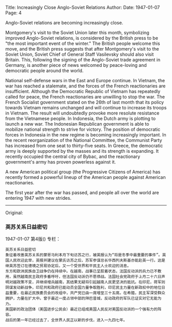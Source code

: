 Title: Increasingly Close Anglo-Soviet Relations
Author:
Date: 1947-01-07
Page: 4

Anglo-Soviet relations are becoming increasingly close.

Montgomery's visit to the Soviet Union later this month, symbolizing improved Anglo-Soviet relations, is considered by the British press to be "the most important event of the winter." The British people welcome this move, and the British press suggests that after Montgomery's visit to the Soviet Union, Soviet Chief of General Staff Vasilevsky should also visit Britain. This, following the signing of the Anglo-Soviet trade agreement in Germany, is another piece of news welcomed by peace-loving and democratic people around the world.

National self-defense wars in the East and Europe continue. In Vietnam, the war has reached a stalemate, and the forces of the French reactionaries are insufficient. Although the Democratic Republic of Vietnam has repeatedly called for peace, the French reactionaries are unwilling to stop the war. The French Socialist government stated on the 26th of last month that its policy towards Vietnam remains unchanged and will continue to increase its troops in Vietnam. The result will undoubtedly provoke more resolute resistance from the Vietnamese people. In Indonesia, the Dutch army is plotting to launch a new war. The Indonesian Republican government is able to mobilize national strength to strive for victory. The position of democratic forces in Indonesia in the new regime is becoming increasingly important. In the recent reorganization of the National Committee, the Communist Party has increased from one seat to thirty-five seats. In Greece, the democratic army is deeply supported by the masses and its strength is expanding. It recently occupied the central city of Bybac, and the reactionary government's army has proven powerless against it.

A new American political group (the Progressive Citizens of America) has recently formed a powerful lineup of the American people against American reactionaries.

The first year after the war has passed, and people all over the world are entering 1947 with new strides.



<hr /> 

Original: 


### 英苏关系日益密切

1947-01-07
第4版()
专栏：

    英苏关系日益密切
    象征着改善英苏关系的蒙哥马利本月下旬访苏之行，被英报认为“将是冬季中最重要的事件”。英国人民欢迎此举，英报并建议在蒙氏访苏之后，苏军参谋总长华西列夫斯基亦能赴英一行。这是继英苏签订在德境之贸易协定后，又一个受世界和平民主人士欢迎的消息。
    东方和欧洲民族自卫战争仍在持续中。在越南，战事已呈胶着状态，法国反动派的兵力已不敷用，虽然越南民主政府多番呼吁，但法国反动派仍不愿停战。法国社会党政府于上月二十六日声明对越政策不变，并继续增兵越南，其结果无疑将引起越南人民更坚决的抵抗。在印尼，荷军则阴谋发动新战争，印尼共和政府已能动员全国力量争取胜利，印尼民主力量在新政权中的地位日益重要，在最近民族委员会的改组中，共产党已由一席增至三十五席。在希腊，民主军深受群众拥护，力量在扩大中。曾于最近一度占领中部的拜巴昔城，反动政府的军队已证实对它无能为力。
    美国新的政治团体（美国进步公民会）最近已组成美国人民反对美国反动派的一个强有力的阵容。
    战后的第一年已经过去了，全世界人民正以新的步伐，进入一九四七年。

